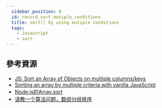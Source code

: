 ```yaml
---
  sidebar_position: 8
  id: record_sort_mutiple_conditions
  title: sort() by using mutiple conditions
  tags:
    - Javascript
    - sort
---
```


## 參考資源
- [JS: Sort an Array of Objects on multiple columns/keys](https://dev.to/markbdsouza/js-sort-an-array-of-objects-on-multiple-columns-keys-2bj1)
- [Sorting an array by multiple criteria with vanilla JavaScript](https://gomakethings.com/sorting-an-array-by-multiple-criteria-with-vanilla-javascript/)
- [Node.js的Array.sort](https://medium.com/@mr.whatever/node-js%E7%9A%84array-sort-75a13076318c)
- [请教一个算法问题，数组分组排序](https://segmentfault.com/q/1010000007600522)


